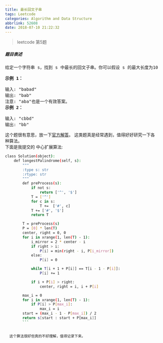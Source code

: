 ```yaml
---
title: 最长回文子串
tags: Leetcode
categories: Algorithm and Data Structure
abbrlink: 52608
date: 2018-07-10 21:22:32
---
```

> leetcode 第5题


##### 题目表述
<pre>
给定一个字符串 s，找到 s 中最长的回文子串。你可以假设 s 的最大长度为1000。

<b>示例 1：</b>

输入: "babad"
输出: "bab"
注意: "aba"也是一个有效答案。
<b>示例 2：</b>

输入: "cbbd"
输出: "bb"
</pre>
<!--more-->

这个题很有意思，放一下[官方解答](https://leetcode-cn.com/problems/longest-palindromic-substring/solution/)。
这类题真是经常遇到，值得好好研究一下各种算法。<br>
下面是我提交的 中心扩展算法:
```sh
class Solution(object):
    def longestPalindrome(self, s):
        """
        :type s: str
        :rtype: str
        """
        def preProcess(s):
            if not s:
                return ['^', '$']
            T = ['^']
            for c in s:
                T +=  ['#', c]
            T += ['#', '$']
            return T

        T = preProcess(s)
        P = [0] * len(T)
        center, right = 0, 0
        for i in xrange(1, len(T) - 1):
            i_mirror = 2 * center - i
            if right > i:
                P[i] = min(right - i, P[i_mirror])
            else:
                P[i] = 0

            while T[i + 1 + P[i]] == T[i - 1 - P[i]]:
                P[i] += 1

            if i + P[i] > right:
                center, right = i, i + P[i]

        max_i = 0
        for i in xrange(1, len(T) - 1):
            if P[i] > P[max_i]:
                max_i = i
        start = (max_i - 1 - P[max_i]) / 2
        return s[start : start + P[max_i]]
        ```
        
        
  这个算法很好但真的不好理解，值得记录下来。


